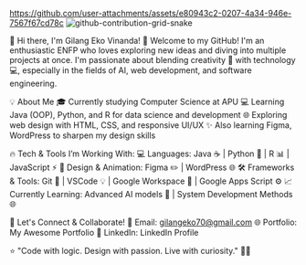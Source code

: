 
https://github.com/user-attachments/assets/e80943c2-0207-4a34-946e-7567f67cd78c
![github-contribution-grid-snake](https://github.com/user-attachments/assets/0397624f-1c9b-4eab-a5be-9c1f1a80e058)

🚀 Hi there, I'm Gilang Eko Vinanda! 👋
Welcome to my GitHub! I'm an enthusiastic ENFP who loves exploring new ideas and diving into multiple projects at once. I'm passionate about blending creativity 🎨 with technology 💻, especially in the fields of AI, web development, and software engineering.

💡 About Me
🎓 Currently studying Computer Science at APU
💻 Learning Java (OOP), Python, and R for data science and development
🌐 Exploring web design with HTML, CSS, and responsive UI/UX
✨ Also learning Figma, WordPress to sharpen my design skills

🔥 Tech & Tools I’m Working With:
💻 Languages: Java ☕ | Python 🐍 | R 📊 | JavaScript ⚡
🎨 Design & Animation: Figma ✏️ | WordPress 🌐 
🛠️ Frameworks & Tools: Git 🌱 | VSCode 💡 | Google Workspace 📝 | Google Apps Script ⚙️
📈 Currently Learning: Advanced AI models 🤖 | System Development Methods 🌐

🌟 Let's Connect & Collaborate!
💌 Email: gilangeko70@gmail.com
🌐 Portfolio: My Awesome Portfolio
📱 LinkedIn: LinkedIn Profile 

⭐ "Code with logic. Design with passion. Live with curiosity." 🚀✨



